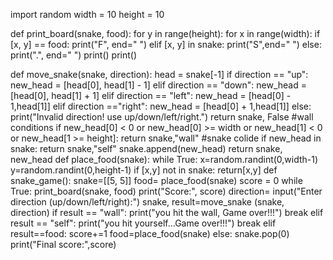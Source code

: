 import random
width = 10
height = 10

def print_board(snake, food):
    for y in range(height):
        for x in range(width):
            if [x, y] == food:
                print("F", end=" ")
            elif [x, y] in snake:
                print("S",end=" ")
            else:
                print(".", end=" ")
        print()
    print()

def move_snake(snake, direction):
    head = snake[-1]
    if direction == "up":
        new_head = [head[0], head[1] - 1]
    elif direction == "down":
        new_head = [head[0], head[1] + 1]
    elif direction == "left":
        new_head = [head[0] - 1,head[1]]
    elif direction =="right":
        new_head = [head[0] + 1,head[1]]
    else:
        print("Invalid direction! use up/down/left/right.")
        return snake, False
#wall  conditions
    if new_head[0] < 0 or new_head[0] >= width or new_head[1] < 0 or new_head[1 >= height]:
        return snake,"wall"
#snake colide
    if new_head in snake:
        return snake,"self"
    snake.append(new_head)
    return snake, new_head
def place_food(snake):
    while True:
        x=random.randint(0,width-1)
        y=random.randint(0,height-1)
        if [x,y] not in snake:
            return[x,y]
def snake_game():
    snake=[[5, 5]]
    food= place_food(snake)
    score = 0
    while True:
        print_board(snake, food)
        print("Score:", score)
        direction= input("Enter direction (up/down/left/right):")
        snake, result=move_snake (snake, direction)
        if result == "wall":
            print("you hit the wall, Game over!!!")
            break
        elif result == "self":
            print("you hit yourself...Game over!!!")
            break
        elif result==food:
            score+=1
            food=place_food(snake)
        else:
            snake.pop(0)
    print("Final score:",score)

